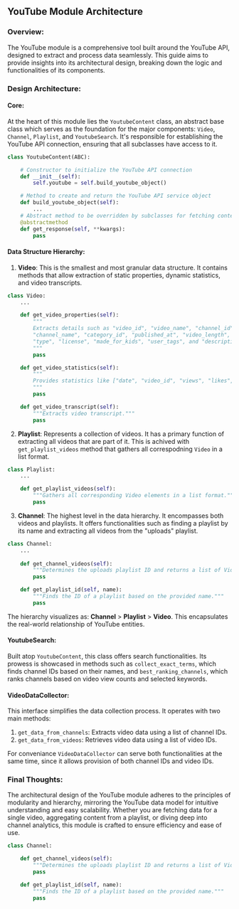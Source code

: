 ## YouTube Module Architecture

### Overview:
The YouTube module is a comprehensive tool built around the YouTube API, designed to extract and process data seamlessly. This guide aims to provide insights into its architectural design, breaking down the logic and functionalities of its components.

### Design Architecture:

#### Core:
At the heart of this module lies the `YoutubeContent` class, an abstract base class which serves as the foundation for the major components: `Video`, `Channel`, `Playlist`, and `YoutubeSearch`. It's responsible for establishing the YouTube API connection, ensuring that all subclasses have access to it.

```python
class YoutubeContent(ABC):

    # Constructor to initialize the YouTube API connection
    def __init__(self):        
        self.youtube = self.build_youtube_object()

    # Method to create and return the YouTube API service object
    def build_youtube_object(self):
        ...
    # Abstract method to be overridden by subclasses for fetching content
    @abstractmethod
    def get_response(self, **kwargs):
        pass
```

#### Data Structure Hierarchy:
1. **Video**: This is the smallest and most granular data structure. It contains methods that allow extraction of static properties, dynamic statistics, and video transcripts.
```python
class Video:
    ...

    def get_video_properties(self):
        """
        Extracts details such as "video_id", "video_name", "channel_id", 
        "channel_name", "category_id", "published_at", "video_length", 
        "type", "license", "made_for_kids", "user_tags", and "description".
        """
        pass

    def get_video_statistics(self):
        """
        Provides statistics like ["date", "video_id", "views", "likes", "comments"].
        """
        pass

    def get_video_transcript(self):
        """Extracts video transcript."""
        pass
```
2. **Playlist**: Represents a collection of videos. It has a primary function of extracting all videos that are part of it. This is achived with `get_playlist_videos` method that gathers all correspodning `Video` in a list format.
```python
class Playlist:
    ...

    def get_playlist_videos(self):
        """Gathers all corresponding Video elements in a list format."""
        pass
```
3. **Channel**: The highest level in the data hierarchy. It encompasses both videos and playlists. It offers functionalities such as finding a playlist by its name and extracting all videos from the "uploads" playlist.
```python
class Channel:
    ...
    
    def get_channel_videos(self):
        """Determines the uploads playlist ID and returns a list of Video elements."""
        pass

    def get_playlist_id(self, name):
        """Finds the ID of a playlist based on the provided name."""
        pass
```

The hierarchy visualizes as: **Channel** > **Playlist** > **Video**. This encapsulates the real-world relationship of YouTube entities.

#### **YoutubeSearch**:
Built atop `YoutubeContent`, this class offers search functionalities. Its prowess is showcased in methods such as `collect_exact_terms`, which finds channel IDs based on their names, and `best_ranking_channels`, which ranks channels based on video view counts and selected keywords.

#### **VideoDataCollector**:
This interface simplifies the data collection process. It operates with two main methods:
1. `get_data_from_channels`: Extracts video data using a list of channel IDs.
2. `get_data_from_videos`: Retrieves video data using a list of video IDs.

For conveniance `VideoDataCollector` can serve both functionalities at the same time, since it allows provision of both channel IDs and video IDs.

### Final Thoughts:
The architectural design of the YouTube module adheres to the principles of modularity and hierarchy, mirroring the YouTube data model for intuitive understanding and easy scalability. Whether you are fetching data for a single video, aggregating content from a playlist, or diving deep into channel analytics, this module is crafted to ensure efficiency and ease of use.



```python
class Channel:

    def get_channel_videos(self):
        """Determines the uploads playlist ID and returns a list of Video elements."""
        pass

    def get_playlist_id(self, name):
        """Finds the ID of a playlist based on the provided name."""
        pass
```

